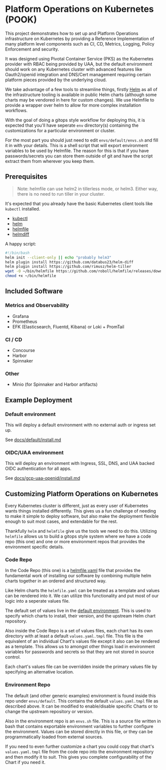 # Platform Operations on Kubernetes (POOK)

This project demonstrates how to set up and Platform Operations infrastructure on Kubernetes by providing a Reference Implementation of many platform level components such as CI, CD, Metrics, Logging, Policy Enforcement and security.

It was designed using Pivotal Container Service (PKS) as the Kubernetes provider with RBAC being provided by UAA, but the default environment should work on any Kubernetes cluster with advanced features like Oauth2/openid integration and DNS/Cert management requiring certain platform pieces provided by the underlying cloud.

We take advantage of a few tools to streamline things, firstly [Helm](https://helm.sh) as all of the infrastructure tooling is available in public Helm charts (although some charts may be vendored in here for custom changes). We use Helmfile to provide a wrapper over helm to allow for more complex installation workflows.

With the goal of doing a gitops style workflow for deploying this, it is expected that you'll have seperate `env` directory(s) containing the customizations for a particular environment or cluster.

For the most part you should just need to edit `envs/default/envs.sh` and fill it in with your details. This is a shell script that will export environment variables to be used by Helmfile. The reason for this is that if you have passwords/secrets you can store them outside of git and have the script extract them from wherever you keep them.

## Prerequisites

> Note: helmfile can use helm2 in tillerless mode, or helm3. Either way, there is no need to run tiller in your cluster.

It's expected that you already have the basic Kubernetes client tools like `kubectl` installed.

* [kubectl](https://kubernetes.io)
* [helm](https://helm.sh/docs/using_helm/#quickstart-guide)
* [helmfile](https://github.com/roboll/helmfile#installation)
* [helmdiff](https://github.com/databus23/helm-diff#install)

A happy script:

```bash
#!/bin/bash
helm init --client-only || echo "probably helm3"
helm plugin install https://github.com/databus23/helm-diff
helm plugin install https://github.com/rimusz/helm-tiller
wget -O ~/bin/helmfile https://github.com/roboll/helmfile/releases/download/v0.102.0/helmfile_linux_amd64
chmod +x ~/bin/helmfile
```


## Included Software

### Metrics and Observability

* Grafana
* Prometheus
* EFK (Elasticsearch, Fluentd, Kibana) or Loki + PromTail

### CI / CD

* Concourse
* Harbor
* Spinnaker

### Other

* Minio (for Spinnaker and Harbor artifacts)

## Example Deployment

### Default environment

This will deploy a default environment with no external auth or ingress set up.

See [docs/default/install.md](docs/default/install.md)

### OIDC/UAA environment

This will deploy an environment with Ingress, SSL, DNS, and UAA backed OIDC authentication for all apps.

See [docs/gcp-uaa-openid/install.md](docs/gcp-uaa-openid/install.md)


## Customizing Platform Operations on Kubernetes

Every Kubernetes cluster is different, just as every user of Kubernetes wants things installed differently. This gives us a fun challenge of needing to make it simple to deploy software, but also make the deployment flexible enough to suit most cases, and extendable for the rest.

Thankfully `helm` and `helmfile` give us the tools we need to do this. Utilizing `helmfile` allows us to build a gitops style system where we have a code repo (this one) and one or more environment repos that provides the environment specific details.

### Code Repo

In the Code Repo (this one) is a [helmfile.yaml](./helmfile.yaml) file that provides the fundamental work of installing our software by combining multiple helm charts together in an ordered and structured way.

Like Helm charts the `helmfile.yaml` can be treated as a template and values can be rendered into it. We can utilize this functionality and put most of our logic into a seperate values file.

The default set of values live in the [default environment](envs/default/values.yaml.gotmpl). This is used to specify which charts to install, their version, and the upstream Helm chart repository.

Also inside the Code Repo is a set of values files, each chart has its own directory with at least a default `values.yaml.tmpl` file. This file is the equivalent of an individual Chart's values file except it also can be rendered as a template. This allows us to amongst other things load in environment variables for passwords and secrets so that they are not stored in source control.

Each chart's values file can be overridden inside the primary values file by specifying an alternative location.

### Environment Repo

The default (and other generic examples) environment is found inside this repo under `envs/default`. This contains the default `values.yaml.tmpl` file as described above. It can be modified to enable/disable specific Charts or to change the upstream repository or version.

Also in the environment repo is an `envs.sh` file. This is a source file written in bash that contains exportable environment variables to further configure the environment. Values can be stored directly in this file, or they can be programmatically loaded from external sources.

If you need to even further customize a chart you could copy that chart's `values.yaml.tmpl` file from the code repo into the environment repository and then modify it to suit. This gives you complete configurability of the Chart if you need it.
